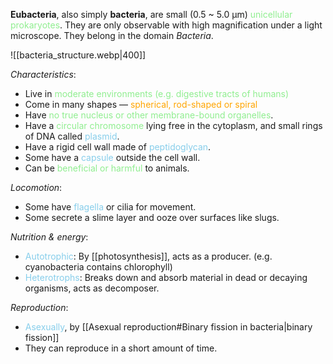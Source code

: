 **Eubacteria**, also simply **bacteria**, are small (0.5 ~ 5.0 µm) <span style="color: lightgreen">unicellular prokaryotes</span>. They are only observable with high magnification under a light microscope. They belong in the domain *Bacteria*.

![[bacteria_structure.webp|400]]

*Characteristics*:
- Live in <span style="color: lightgreen">moderate environments</spanN> (e.g. digestive tracts of humans)
- Come in many shapes — <span style="color: orange">spherical, rod-shaped or spiral</span>
- Have <span style="color: lightgreen">no true nucleus or other membrane-bound organelles</span>.
- Have a <span style="color: lightgreen">circular chromosome</span> lying free in the cytoplasm, and small rings of DNA called <span style="color: skyblue">plasmid</span>.
- Have a rigid cell wall made of <span style="color: skyblue">peptidoglycan</span>.
- Some have a <span style="color: skyblue">capsule</span> outside the cell wall.
- Can be <span style="color: lightgreen">beneficial or harmful</span> to animals.

*Locomotion*:
- Some have <span style="color: skyblue">flagella</span> or cilia for movement.
- Some secrete a slime layer and ooze over surfaces like slugs.

*Nutrition & energy*:
- <span style="color: skyblue">Autotrophic</span>: By [[photosynthesis]], acts as a producer.
  (e.g. cyanobacteria contains chlorophyll)
- <span style="color: skyblue">Heterotrophs</span>: Breaks down and absorb material in dead or decaying organisms, acts as decomposer.

*Reproduction*:
- <span style="color: skyblue">Asexually</span>, by [[Asexual reproduction#Binary fission in bacteria|binary fission]]
- They can reproduce in a short amount of time.
